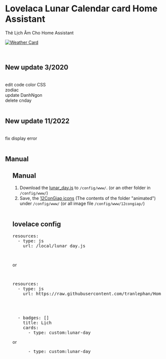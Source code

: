 <h1>Lovelaca Lunar Calendar card Home Assistant</h1>
<meta name="description" content="Âm Lịch Home Assistant" />
<meta name="robots" content="Lunar Calendar card" />
<p> Thẻ Lịch Âm Cho Home Assistant</p>
<p><a target="_blank" rel="noopener noreferrer" href="https://raw.githubusercontent.com/tranlephan/HomeAssistant/master/LunarCalendar/lunar-day1.png?raw=true"><img src="https://raw.githubusercontent.com/tranlephan/HomeAssistant/master/LunarCalendar/lunar-day1.png?raw=true" alt="Weather Card" style="max-width:100%;"></a></p>
<br>
<h2>New update 3/2020</h2><br>
  edit code
  color CSS<br>
  zodiac<br>
  update DanhNgon<br>
  delete cnday<br>
<br>
<h2>New update 11/2022</h2><br>
  fix display error<br>
  <br>
<h2>Manual</h2>
<ol>
<h2>Manual</h2>
<ol>

<li>Download the <a href="https://github.com/tranlephan/HomeAssistant/blob/master/LunarCalendar/lunar_day.js" rel="nofollow">lunar_day.js</a> to <code>/config/www/</code>. (or an other folder in <code>/config/www/</code>)</li>
<li>Save, the <a href="http://www.mediafire.com/file/6hpicd55nz2y6fg/icons.rar/file" rel="nofollow">12ConGiap icons</a> (The contents of the folder "animated") under <code>/config/www/</code> (or all image file <code>/config/www/12congiap/</code>)</li>
</ol>
<br>
<h2>lovelace config</h2>
<div>
<pre>
resources:
  - type: js
    url: /local/lunar_day.js
</pre>
</div>
<br>
<p>or</p>
<br>
<div>
<pre>
resources:
  - type: js
    url: https://raw.githubusercontent.com/tranlephan/HomeAssistant/master/LunarCalendar/lunar_day.js
</pre>
</div>
<br>

<br>
<div>
<pre>
  - badges: []
    title: Lịch
    cards:
      - type: custom:lunar-day
</pre>
</div>
<p>or</p>
<div>
<pre>
      - type: custom:lunar-day
</pre>
</div>
